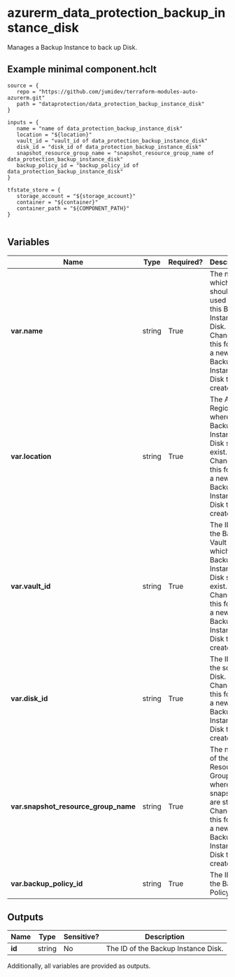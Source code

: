 # azurerm_data_protection_backup_instance_disk

Manages a Backup Instance to back up Disk.

## Example minimal component.hclt

```hcl
source = {
   repo = "https://github.com/jumidev/terraform-modules-auto-azurerm.git" 
   path = "dataprotection/data_protection_backup_instance_disk" 
}

inputs = {
   name = "name of data_protection_backup_instance_disk" 
   location = "${location}" 
   vault_id = "vault_id of data_protection_backup_instance_disk" 
   disk_id = "disk_id of data_protection_backup_instance_disk" 
   snapshot_resource_group_name = "snapshot_resource_group_name of data_protection_backup_instance_disk" 
   backup_policy_id = "backup_policy_id of data_protection_backup_instance_disk" 
}

tfstate_store = {
   storage_account = "${storage_account}" 
   container = "${container}" 
   container_path = "${COMPONENT_PATH}" 
}


```

## Variables

| Name | Type | Required? |  Description |
| ---- | ---- | --------- |  ----------- |
| **var.name** | string | True | The name which should be used for this Backup Instance Disk. Changing this forces a new Backup Instance Disk to be created. | 
| **var.location** | string | True | The Azure Region where the Backup Instance Disk should exist. Changing this forces a new Backup Instance Disk to be created. | 
| **var.vault_id** | string | True | The ID of the Backup Vault within which the Backup Instance Disk should exist. Changing this forces a new Backup Instance Disk to be created. | 
| **var.disk_id** | string | True | The ID of the source Disk. Changing this forces a new Backup Instance Disk to be created. | 
| **var.snapshot_resource_group_name** | string | True | The name of the Resource Group where snapshots are stored. Changing this forces a new Backup Instance Disk to be created. | 
| **var.backup_policy_id** | string | True | The ID of the Backup Policy. | 



## Outputs

| Name | Type | Sensitive? | Description |
| ---- | ---- | --------- | --------- |
| **id** | string | No  | The ID of the Backup Instance Disk. | 

Additionally, all variables are provided as outputs.
